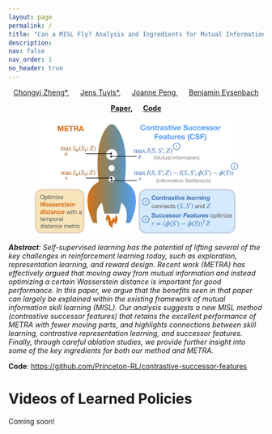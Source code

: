 ```yaml
---
layout: page
permalink: /
title: "Can a MISL Fly? Analysis and Ingredients for Mutual Information Skill Learning"
description:
nav: false
nav_order: 1
no_header: true
---
```


<p><center><a href="https://chongyi-zheng.github.io">Chongyi Zheng*</a>, &emsp; <a href="https://jens321.github.io">Jens Tuyls*</a>, &emsp; <a href="https://www.joannepeng.com">Joanne Peng</a>, &emsp; <a href="https://ben-eysenbach.github.io">Benjamin Eysenbach</a></center></p>
<p><center><b><a href="#">Paper</a>, &emsp; <a href="https://github.com/Princeton-RL/contrastive-successor-features">Code</a></b></center></p>

<p align="center">
<img src="assets/csf/teaser.png" width="80%" />
</p>

*__Abstract__:
Self-supervised learning has the potential of lifting several of the key challenges in reinforcement learning today, such as exploration, representation learning, and reward design. Recent work (METRA) has effectively argued that moving away from mutual information and instead optimizing a certain Wasserstein distance is important for good performance. In this paper, we argue that the benefits seen in that paper can largely be explained within the existing framework of mutual information skill learning (MISL). Our analysis suggests a new MISL method (contrastive successor features) that retains the excellent performance of METRA with fewer moving parts, and highlights connections between skill learning, contrastive representation learning, and successor features. Finally, through careful ablation studies, we provide further insight into some of the key ingredients for both our method and METRA.*


**Code**: <a href="https://github.com/Princeton-RL/contrastive-successor-features">https://github.com/Princeton-RL/contrastive-successor-features</a>

# Videos of Learned Policies
Coming soon!
